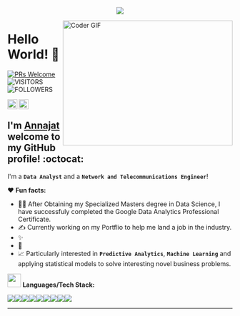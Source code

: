 <p align="center">
  <img src="https://readme-typing-svg.demolab.com/?lines=+{وَ+قُلْ+رَبِّ+زِدْنِي+عِلْماً}+قال+تعالى" style="color:black" />
</p>

<img align="right" src="https://media.giphy.com/media/SWoSkN6DxTszqIKEqv/giphy.gif" alt="Coder GIF" width="380" height="280">


# Hello World! 👋

[![PRs Welcome](https://img.shields.io/badge/PRs-welcome-971901.svg?style=flat&logo=github)](https://github.com/najatmalainine)
<img alt="VISITORS" src="https://komarev.com/ghpvc/?username=najatmalainine&style=flat&labelColor=red&logo=github&label=PROFILE+VIEWS&color=971901"/>
<img alt="FOLLOWERS" src="https://img.shields.io/github/followers/najatmalainine?color=971901&logo=githubb&label=FOLLOWERS"/>

<a href="https://www.linkedin.com/in/annajat-malainine-932171aa/">
  <img align="left" alt="Annajat's Linkedin" width="22px" src="https://cdn.jsdelivr.net/npm/simple-icons@v3/icons/linkedin.svg" />
</a>
<a href="https://github.com/najatmalainine">
  <img align="left" alt="Annajat's Github" width="22px" src="https://cdn.jsdelivr.net/npm/simple-icons@v3/icons/github.svg" />
</a>
<br />

## I'm [**Annajat**](https://www.linkedin.com/in/annajat-malainine-932171aa/) welcome to my GitHub profile! :octocat:



I'm a **`Data Analyst`** and a **`Network and Telecommunications Engineer`**!

❤️ **Fun facts:**

* 👩‍🎓 After Obtaining my Specialized Masters degree in Data Science, I have successfuly completed the Google Data Analytics Professional Certificate. 
* ✍️ Currently working on my Portflio to help me land a job in the industry. 
* ✨  
* 🤔 
* 📈 Particularly interested in **`Predictive Analytics`**, **`Machine Learning`** and applying statistical models to solve interesting novel business problems.


<img src="https://media.giphy.com/media/WUlplcMpOCEmTGBtBW/giphy.gif" width="30"> **Languages/Tech Stack:** 

<img src="https://img.shields.io/badge/Python-3776AB?style=for-the-badge&logo=python&logoColor=white"><img src="https://img.shields.io/badge/MongoDB-FF9900?style=for-the-badge&logo=mongodb&logoColor=white"><img src="https://img.shields.io/badge/PostgreSQL-316192?style=for-the-badge&logo=postgresql&logoColor=white"><img src="https://img.shields.io/badge/Big_Query-07405E?style=for-the-badge&logo=bigquery&logoColor=white"><img src="https://img.shields.io/badge/Google_Sheets-2CA5E0?style=for-the-badge&logo=googlesheets&logoColor=white"><img src="https://img.shields.io/badge/Jupyter-F37626.svg?&style=for-the-badge&logo=Jupyter&logoColor=white"><img src="https://img.shields.io/badge/Markdown-000000?style=for-the-badge&logo=markdown&logoColor=white"><img src="https://img.shields.io/badge/Tableau-F2C811?style=for-the-badge&logo=tableau&logoColor=white"><img src="https://img.shields.io/badge/R-276DC3?style=for-the-badge&logo=r&logoColor=white">

---
